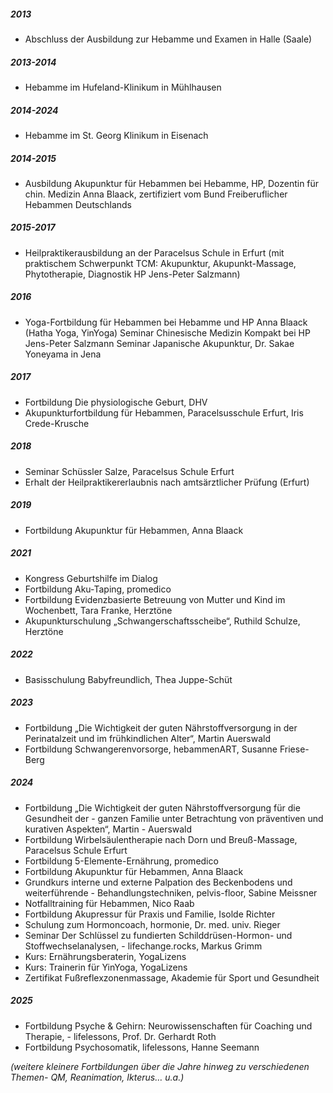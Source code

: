 ##### 2013

- Abschluss der Ausbildung zur Hebamme und Examen in Halle (Saale)

##### 2013-2014

- Hebamme im Hufeland-Klinikum in Mühlhausen

##### 2014-2024

- Hebamme im St. Georg Klinikum in Eisenach

##### 2014-2015

- Ausbildung Akupunktur für Hebammen bei Hebamme, HP, Dozentin für chin. Medizin Anna Blaack, zertifiziert vom Bund Freiberuflicher Hebammen Deutschlands

##### 2015-2017

- Heilpraktikerausbildung an der Paracelsus Schule in Erfurt (mit praktischem Schwerpunkt TCM: Akupunktur, Akupunkt-Massage, Phytotherapie, Diagnostik HP Jens-Peter Salzmann)

##### 2016

- Yoga-Fortbildung für Hebammen bei Hebamme und HP Anna Blaack (Hatha Yoga, YinYoga)
Seminar Chinesische Medizin Kompakt bei HP Jens-Peter Salzmann
Seminar Japanische Akupunktur, Dr. Sakae Yoneyama in Jena

##### 2017

- Fortbildung Die physiologische Geburt, DHV
- Akupunkturfortbildung für Hebammen, Paracelsusschule Erfurt, Iris Crede-Krusche

##### 2018

- Seminar Schüssler Salze, Paracelsus Schule Erfurt
- Erhalt der Heilpraktikererlaubnis nach amtsärztlicher Prüfung (Erfurt)

##### 2019

- Fortbildung Akupunktur für Hebammen, Anna Blaack

##### 2021

- Kongress Geburtshilfe im Dialog
- Fortbildung Aku-Taping, promedico
- Fortbildung Evidenzbasierte Betreuung von Mutter und Kind im Wochenbett, Tara Franke, Herztöne
- Akupunkturschulung „Schwangerschaftsscheibe“, Ruthild Schulze, Herztöne

##### 2022

- Basisschulung Babyfreundlich, Thea Juppe-Schüt

##### 2023
- Fortbildung „Die Wichtigkeit der guten Nährstoffversorgung in der Perinatalzeit und im frühkindlichen Alter“, Martin Auerswald
- Fortbildung Schwangerenvorsorge, hebammenART, Susanne Friese-Berg

##### 2024

- Fortbildung „Die Wichtigkeit der guten Nährstoffversorgung für die Gesundheit der - ganzen Familie unter Betrachtung von präventiven und kurativen Aspekten“, Martin - Auerswald
- Fortbildung Wirbelsäulentherapie nach Dorn und Breuß-Massage, Paracelsus Schule Erfurt
- Fortbildung 5-Elemente-Ernährung, promedico
- Fortbildung Akupunktur für Hebammen, Anna Blaack
- Grundkurs interne und externe Palpation des Beckenbodens und weiterführende - Behandlungstechniken, pelvis-floor, Sabine Meissner
- Notfalltraining für Hebammen, Nico Raab
- Fortbildung Akupressur für Praxis und Familie, Isolde Richter
- Schulung zum Hormoncoach, hormonie, Dr. med. univ. Rieger
- Seminar Der Schlüssel zu fundierten Schilddrüsen-Hormon- und Stoffwechselanalysen, - lifechange.rocks, Markus Grimm
- Kurs: Ernährungsberaterin, YogaLizens
- Kurs: Trainerin für YinYoga, YogaLizens
- Zertifikat Fußreflexzonenmassage, Akademie für Sport und Gesundheit

##### 2025

-  Fortbildung Psyche & Gehirn: Neurowissenschaften für Coaching und Therapie, -  lifelessons, Prof. Dr. Gerhardt Roth
-  Fortbildung Psychosomatik, lifelessons, Hanne Seemann

*(weitere kleinere Fortbildungen über die Jahre hinweg zu verschiedenen Themen- QM, Reanimation, Ikterus… u.a.)*
